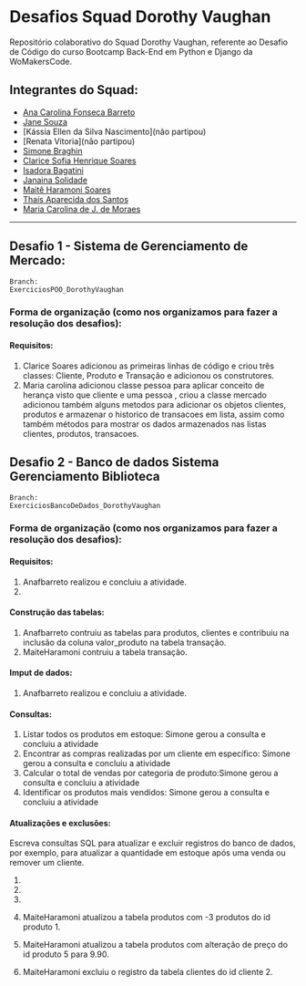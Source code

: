 # Desafios Squad Dorothy Vaughan

Repositório colaborativo do Squad Dorothy Vaughan, referente ao Desafio de Código do curso Bootcamp Back-End em Python e Django da WoMakersCode.

## Integrantes do Squad:

- [Ana Carolina Fonseca Barreto](https://github.com/anafbarreto)
- [Jane Souza](https://github.com/janessf)
- [Kássia Ellen da Silva Nascimento](não partipou)
- [Renata Vitoria](não partipou)
- [Simone Braghin](https://github.com/SimoneBraghin)
- [Clarice Sofia Henrique Soares](https://github.com/claricesoares)
- [Isadora Bagatini](https://github.com/IsahBag)
- [Janaina Solidade](https://github.com/janasolidade)
- [Maitê Haramoni Soares](https://github.com/maiharamoni)
- [Thaís Aparecida dos Santos](https://github.com/ThaisAp10)
- [Maria Carolina de J. de Moraes](https://github.com/CarolinaSanches24)

---

## Desafio 1 - Sistema de Gerenciamento de Mercado:

    Branch:
    ExerciciosPOO_DorothyVaughan

### Forma de organização (como nos organizamos para fazer a resolução dos desafios):

#### Requisitos:

1. Clarice Soares adicionou as primeiras linhas de código e criou três classes: Cliente, Produto e Transação e adicionou os construtores.
2. Maria carolina adicionou classe pessoa para aplicar conceito de herança visto que cliente e uma pessoa , criou a classe mercado adicionou também alguns metodos para adicionar os objetos clientes, produtos e armazenar o historico de transacoes em lista, assim como também métodos para mostrar os dados armazenados nas listas clientes, produtos, transacoes.

## Desafio 2 - Banco de dados Sistema Gerenciamento Biblioteca

    Branch:
    ExerciciosBancoDeDados_DorothyVaughan

### Forma de organização (como nos organizamos para fazer a resolução dos desafios):

#### Requisitos:

1. Anafbarreto realizou e concluiu a atividade.
2.

#### Construção das tabelas:

1. Anafbarreto contruiu as tabelas para produtos, clientes e contribuiu na inclusão da coluna valor_produto na tabela transação.
2. MaiteHaramoni contruiu a tabela transação.

#### Imput de dados:

1. Anafbarreto realizou e concluiu a atividade.

#### Consultas:

1. Listar todos os produtos em estoque: Simone gerou a consulta e concluiu a atividade
2. Encontrar as compras realizadas por um cliente em específico: Simone gerou a consulta e concluiu a atividade
3. Calcular o total de vendas por categoria de produto:Simone gerou a consulta e concluiu a atividade
4. Identificar os produtos mais vendidos: Simone gerou a consulta e concluiu a atividade

#### Atualizações e exclusões:

Escreva consultas SQL para atualizar e excluir registros do banco
de dados, por exemplo, para atualizar a quantidade em estoque
após uma venda ou remover um cliente.

1.
2.
3.

4. MaiteHaramoni atualizou a tabela produtos com -3 produtos do id produto 1.
5. MaiteHaramoni atualizou a tabela produtos com alteração de preço do id produto 5 para 9.90.
6. MaiteHaramoni excluiu o registro da tabela clientes do id cliente 2.
